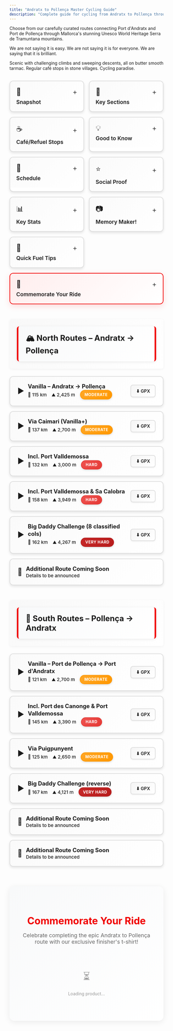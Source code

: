 ```yaml
---
title: "Andratx to Pollença Master Cycling Guide"
description: "Complete guide for cycling from Andratx to Pollença through the Tramuntana mountains"
---
```


Choose from our carefully curated routes connecting Port d'Andratx and Port de Pollença through Mallorca's stunning Unesco World Heritage Serra de Tramuntana mountains.

We are not saying it is easy. We are not saying it is for everyone. We are saying that it is brilliant.

Scenic with challenging climbs and sweeping descents, all on butter smooth tarmac. Regular café stops in stone villages. Cycling paradise.

<!-- INFO CARDS GRID -->
<div class="info-cards-wrapper">
<div class="info-cards-grid">
  <div class="info-card" onclick="toggleCard(this)">
    <div class="info-card-header">
      <div class="info-card-header-top">
        <span style="font-size: 1.5rem;">📸</span>
        <span class="card-toggle">+</span>
      </div>
      <h3>Snapshot</h3>
    </div>
    <div class="info-card-content">
      <p><strong>Why this route:</strong> Coast-to-coast through the Tramuntana mountain range along the coast on smooth tarmac – Mallorca's best day on a bike. Probably your best day on a bike. Ever.</p>
      <p><strong>How it works:</strong> Bus out, bike back. Take the scheduled bike bus to Port d'Andratx (or the reverse to Port de Pollença), ride one of the suggested or your own custom route back.</p>
      <p><strong>Scheduled services:</strong> We take care of the logistics, you take care of relaxing into the best Mallorca has to offer. Book the <a href="https://mallorcacycleshuttle.company.site/products/Scheduled-Bike-Buses-c15728235" target="_blank" rel="noopener noreferrer">scheduled bike bus</a> from any of the departure locations on the booking platform.</p>
    </div>
  </div>

  <div class="info-card" onclick="toggleCard(this)">
    <div class="info-card-header">
      <div class="info-card-header-top">
        <span style="font-size: 1.5rem;">🔑</span>
        <span class="card-toggle">+</span>
      </div>
      <h3>Key Sections</h3>
    </div>
    <div class="info-card-content">
      <p><strong>Estellencs to Deià:</strong> Coastal beauty.</p>
      <p><strong>Banyalbufar:</strong> Enough said.</p>
      <p><strong>Puig Major (from Sóller):</strong> 14 km @ 6.2%, ~828 m. Long, steady; lit tunnel(s) then aqueduct.</p>
      <p><strong>Coll dels Reis / Sa Calobra:</strong> Optional add-on – descend to port, climb back; bucket-list hairpins.</p>
      <p><strong>Port Valldemossa & Port des Canonge:</strong> Short, steep, scenic dead-end descents and returns; "mini Sa Calobra" feel without the traffic.</p>
      <p><strong>Coll de Sa Bataia (from Lluc side):</strong> Leads to Caimari descent and lanes to the bay road.</p>
      <p><strong>Coll de Sóller (alt. line):</strong> Winding classic if avoiding the MA-10 high route.</p>
      <p><strong>Coll de Femenia (north side):</strong> Gateway climb leaving Pollença toward Lluc.</p>
      <p><strong>Coll de Femenia (north side):</strong> Gateway F1 style descent from Lluc to Pollença.</p>
    </div>
  </div>

  <div class="info-card" onclick="toggleCard(this)">
    <div class="info-card-header">
      <div class="info-card-header-top">
        <span style="font-size: 1.5rem;">☕</span>
        <span class="card-toggle">+</span>
      </div>
      <h3>Café/Refuel Stops</h3>
    </div>
    <div class="info-card-content">
      <p><em>km estimates from Andratx</em></p>
      <p><strong>Es Grau (≈13 km):</strong> Balcony views over the cliffs; quick coffee.</p>
      <p><strong>Estellencs (≈17 km):</strong> "Cafetería Estellencs" – Simple, handy, right on MA-10.</p>
      <p><strong>Banyalbufar (≈24 km):</strong> Son Tomás (range + views) or Bellavista (great views; watch the bikes).</p>
      <p><strong>Valldemossa (≈39 km):</strong> Multiple options; Ca'n Molinas for Cocas de Patata with hot chocolate.</p>
      <p><strong>Deià (≈48 km):</strong> Bakery in the supermarket run by Marc & Vincent Reynés; their café in Port de Sóller too.</p>
      <p><strong>Sóller (≈58 km) – Sa Frontera:</strong> Solid menu before Puig Major.</p>
      <p><strong>Port de Sóller (detour):</strong> Waterfront options; Reynés Cycling Café for cake/coffee.</p>
      <p><strong>Aqueduct / Sa Calobra turn (≈80 km):</strong> OJ Shack – fresh orange juice + on-bike snacks.</p>
      <p><strong>Lluc / Coll de sa Bataia top (≈89 km):</strong> Repsol + café or Lluc Monastery – quick or sit-down.</p>
    </div>
  </div>

  <div class="info-card" onclick="toggleCard(this)">
    <div class="info-card-header">
      <div class="info-card-header-top">
        <span style="font-size: 1.5rem;">💡</span>
        <span class="card-toggle">+</span>
      </div>
      <h3>Good to Know</h3>
    </div>
    <div class="info-card-content">
      <ul>
        <li>Book for early in your trip whilst legs are still fresh & even with 308 days of sun each year, if weather causes a cancellation, you still have an alternate day.</li>
        <li>Seats are limited. Book early.</li>
        <li>This will be without a doubt your best day in Mallorca.</li>
        <li>Arrive 10 minutes early for bike packing on the day.</li>
        <li>It's an early start, plenty of places for breakfast, coffee, toilet on arrival.</li>
        <li><strong>Rescue cover:</strong> <a href="https://mallorcacycleshuttle.company.site/products/Rescue-&-Recovery-c15728236" target="_blank" rel="noopener noreferrer">Peace of mind</a>. Strongly advised. Bikes and bodies do sometimes break down.</li>
        <li>Safe loading of bikes in the trailers: Packed between mattresses – secure and safe.</li>
        <li>Average return time is just over 6 hours plus stops on the vanilla (shortest) route.</li>
        <li>Cafe stops appear regularly, choices are never more than an hour apart.</li>
        <li>Regular fuelling is essential.</li>
      </ul>
    </div>
  </div>

  <div class="info-card" onclick="toggleCard(this)">
    <div class="info-card-header">
      <div class="info-card-header-top">
        <span style="font-size: 1.5rem;">📅</span>
        <span class="card-toggle">+</span>
      </div>
      <h3>Schedule</h3>
    </div>
    <div class="info-card-content">
      <p>Use the bike bus to Port d'Andratx from Port de Pollença/Alcúdia/Playa de Muro and from Peguera, Playa de Palma & Santa Ponsa to Port de Pollença.</p>
      <p><a href="https://mallorcacycleshuttle.company.site/products/Scheduled-Bike-Buses-c15728235" target="_blank" rel="noopener noreferrer" class="cta">View Schedule & Book →</a></p>
    </div>
  </div>

  <div class="info-card" onclick="toggleCard(this)">
    <div class="info-card-header">
      <div class="info-card-header-top">
        <span style="font-size: 1.5rem;">⭐</span>
        <span class="card-toggle">+</span>
      </div>
      <h3>Social Proof</h3>
    </div>
    <div class="info-card-content">
      <p><strong>"18 Swedish ladies" testimonial (2016):</strong> 162 km Big Daddy day called "best ever day on a bike" – loved Canonge, Valldemossa, Sa Calobra; tunnels lit; fast finish to Pollença. Returning the next season.</p>
      <p><strong>John McCracken (spring 2025):</strong> One-way format lets you enjoy the scenery without turning it into an ultra-distance day; highlights: Gramola start, MA-10 cliff sections, Monnàber tunnel approach to Puig Major, Femenia descent "let go."</p>
    </div>
  </div>

  <div class="info-card" onclick="toggleCard(this)">
    <div class="info-card-header">
      <div class="info-card-header-top">
        <span style="font-size: 1.5rem;">📊</span>
        <span class="card-toggle">+</span>
      </div>
      <h3>Key Stats</h3>
    </div>
    <div class="info-card-content">
      <p><strong>Signature climb:</strong> Puig Major from Sóller (southbound) – 14 km @ 6.2% (≈828 m).</p>
      <p><strong>Signature descent:</strong> Puig Major to Sóller (northbound) – 14 km @ 6.2% (≈828 m).</p>
    </div>
  </div>

  <div class="info-card" onclick="toggleCard(this)">
    <div class="info-card-header">
      <div class="info-card-header-top">
        <span style="font-size: 1.5rem;">📷</span>
        <span class="card-toggle">+</span>
      </div>
      <h3>Memory Maker!</h3>
    </div>
    <div class="info-card-content">
      <p><strong>Port de Valldemossa:</strong> Mini & maybe better? version of Sa Calobra (down & back).</p>
    </div>
  </div>

  <div class="info-card" onclick="toggleCard(this)">
    <div class="info-card-header">
      <div class="info-card-header-top">
        <span style="font-size: 1.5rem;">🍰</span>
        <span class="card-toggle">+</span>
      </div>
      <h3>Quick Fuel Tips</h3>
    </div>
    <div class="info-card-content">
      <p><strong>Quick fuel to get you home:</strong> OJ shack at the aqueduct or Sa Bataia café/garage (going North), Estellencs (going South).</p>
      <p><strong>Scenic fuel:</strong> Banyalbufar & Deià.</p>
      <p><strong>Soller is approximately halfway.</strong></p>
      <p><strong>Cafes are never more than an hour apart.</strong></p>
    </div>
  </div>

  <!-- Finisher's Gear CTA Panel -->
  <div class="info-card-cta" onclick="smoothScrollToProduct(event)">
    <div class="info-card-header">
      <div class="info-card-header-top">
        <span style="font-size: 1.5rem;">👕</span>
        <span class="card-toggle">+</span>
      </div>
      <h3>Commemorate Your Ride</h3>
    </div>
    <div class="info-card-content-cta">
      <p><strong>Celebrate your achievement!</strong></p>
      <p>Get your exclusive Andratx-Pollença finisher's t-shirt and show the world you conquered this epic route.</p>
      <p style="color: var(--brand, #f10000); font-weight: 700; margin-top: 1rem;">Shop Now →</p>
    </div>
  </div>
</div>
</div>

<link rel="stylesheet" href="https://unpkg.com/leaflet@1.9.4/dist/leaflet.css" />
<script src="https://unpkg.com/leaflet@1.9.4/dist/leaflet.js"></script>
<script src="https://cdn.jsdelivr.net/npm/chart.js@4.4.0/dist/chart.umd.min.js"></script>

<style>
/* Info Cards Wrapper */
.info-cards-wrapper {
  margin: 2rem 0 3rem 0;
}

/* Info Cards Grid */
.info-cards-grid {
  display: grid;
  grid-template-columns: 1fr;
  gap: 1rem;
}

@media (min-width: 768px) {
  .info-cards-grid {
    grid-template-columns: repeat(2, 1fr);
  }
}

@media (min-width: 1024px) {
  .info-cards-grid {
    grid-template-columns: repeat(3, 1fr);
  }
}

/* Hide all cards when one is expanded */
.info-cards-grid.has-expanded .info-card {
  display: none;
}

/* Show only the expanded card */
.info-cards-grid.has-expanded .info-card.expanded {
  display: block;
}

.info-card {
  background: white;
  border: 2px solid #ddd;
  border-radius: 12px;
  overflow: hidden;
  transition: all 0.3s ease;
  cursor: pointer;
  box-shadow: 0 4px 8px rgba(0,0,0,0.1);
}

.info-card:hover {
  box-shadow: 0 4px 12px rgba(0,0,0,0.1);
  border-color: var(--brand);
}

.info-card.expanded {
  box-shadow: 0 8px 30px rgba(241,0,0,0.2);
  border-color: var(--brand);
  grid-column: 1 / -1;
}

.info-card-header {
  display: flex;
  flex-direction: column;
  gap: 0.5rem;
  padding: 1.25rem;
  background: linear-gradient(135deg, #fafafa 0%, #fff 100%);
  user-select: none;
}

.info-card.expanded .info-card-header {
  background: linear-gradient(135deg, #fff5f5 0%, #fff 100%);
}

.info-card-header-top {
  display: flex;
  align-items: center;
  justify-content: space-between;
}

.info-card-header h3 {
  margin: 0;
  font-size: 1.1rem;
  color: var(--text);
  font-weight: 600;
}

.card-toggle {
  font-size: 1.5rem;
  font-weight: 300;
  color: var(--brand);
  transition: transform 0.3s ease;
  flex-shrink: 0;
}

.info-card.expanded .card-toggle {
  transform: rotate(45deg);
}

.info-card-content {
  max-height: 0;
  overflow: hidden;
  transition: max-height 0.4s ease, padding 0.4s ease;
  padding: 0 1.25rem;
}

.info-card.expanded .info-card-content {
  max-height: 2000px;
  padding: 0 1.25rem 1.25rem 1.25rem;
}

.info-card-content p {
  margin: 0 0 0.75rem 0;
  line-height: 1.6;
  color: var(--text);
}

.info-card-content p:last-child {
  margin-bottom: 0;
}

/* Finisher's Gear CTA Card - Special Styling */
.info-card-cta {
  background: white;
  border: 2px solid var(--brand, #f10000);
  border-radius: 12px;
  overflow: hidden;
  transition: all 0.3s ease;
  cursor: pointer;
  box-shadow: 0 6px 20px rgba(241, 0, 0, 0.15);
  text-decoration: none;
  display: block;
  position: relative;
  grid-column: 1 / -1;
}

.info-card-cta::before {
  content: '';
  position: absolute;
  top: 0;
  left: 0;
  right: 0;
  bottom: 0;
  background: linear-gradient(135deg, rgba(241, 0, 0, 0.03) 0%, transparent 100%);
  pointer-events: none;
}

.info-card-cta:hover {
  transform: translateY(-4px);
  box-shadow: 0 10px 30px rgba(241, 0, 0, 0.25);
  border-width: 3px;
}

.info-card-cta .info-card-header {
  background: linear-gradient(135deg, #fff5f5 0%, #fff 100%);
  padding: 1.25rem;
  user-select: none;
}

.info-card-content-cta {
  max-height: 0;
  overflow: hidden;
  transition: max-height 0.4s ease, padding 0.4s ease;
  padding: 0 1.25rem;
}

.info-card-content-cta p {
  margin: 0 0 0.75rem 0;
  line-height: 1.6;
  color: var(--text);
}

.info-card-content-cta p:last-child {
  margin-bottom: 0;
}

.info-card-content ul {
  margin: 0;
  padding-left: 1.25rem;
  line-height: 1.8;
}

.info-card-content li {
  margin-bottom: 0.5rem;
}

.info-card-content a {
  color: var(--brand);
  text-decoration: underline;
}

.info-card-content a:hover {
  text-decoration: none;
}

/* Accordion Section Headers */
.route-section {
  margin: 3rem 0 1.5rem 0;
  padding: 1.5rem;
  background: linear-gradient(135deg, #f8f8f8 0%, #fff 100%);
  border-left: 4px solid var(--brand);
  border-radius: 8px;
  box-shadow: 0 2px 8px rgba(0,0,0,0.05);
}

.route-section h2 {
  margin: 0;
  font-size: 1.6rem;
  font-weight: 700;
  color: var(--text);
  display: flex;
  align-items: center;
  gap: 0.75rem;
}

/* Accordion Container */
.route-accordion {
  display: flex;
  flex-direction: column;
  gap: 1rem;
  margin: 1.5rem 0 3rem 0;
}

/* Accordion Item */
.route-item {
  border: 2px solid #ddd;
  border-radius: 12px;
  background: white;
  overflow: hidden;
  transition: all 0.3s ease;
  box-shadow: 0 4px 8px rgba(0,0,0,0.1);
}

.route-item:hover {
  box-shadow: 0 6px 16px rgba(0,0,0,0.15);
  border-color: var(--brand);
  transform: translateY(-2px);
}

.route-item.active {
  border-color: var(--brand);
  box-shadow: 0 8px 24px rgba(241,0,0,0.2);
}

/* Accordion Header */
.route-header {
  display: flex;
  align-items: center;
  justify-content: space-between;
  padding: 1.25rem 1.5rem;
  cursor: pointer;
  user-select: none;
  gap: 1rem;
  flex-wrap: wrap;
  background: linear-gradient(135deg, #fafafa 0%, #fff 100%);
  transition: all 0.3s ease;
}

.route-header:hover {
  background: linear-gradient(135deg, #fff5f5 0%, #fff 100%);
}

.route-item.active .route-header {
  background: linear-gradient(135deg, #fff0f0 0%, #fff 100%);
}

.route-title-section {
  display: flex;
  align-items: center;
  gap: 0.75rem;
  flex: 1;
  min-width: 200px;
}

.route-icon {
  font-size: 1.5rem;
  transition: transform 0.3s ease;
  color: var(--brand);
}

.route-item.active .route-icon {
  transform: rotate(90deg);
}

.route-title {
  font-weight: 700;
  font-size: 1.15rem;
  color: var(--text);
  line-height: 1.3;
}

.route-stats-inline {
  display: flex;
  gap: 1rem;
  color: var(--muted);
  font-size: 0.95rem;
  font-weight: 500;
  flex-wrap: wrap;
  align-items: center;
}

.route-stats-inline span {
  white-space: nowrap;
  display: flex;
  align-items: center;
  gap: 0.25rem;
}

.difficulty-badge {
  display: inline-block;
  padding: 0.35rem 0.8rem;
  border-radius: 16px;
  font-size: 0.8rem;
  font-weight: 700;
  text-transform: uppercase;
  letter-spacing: 0.5px;
  box-shadow: 0 2px 6px rgba(0,0,0,0.15);
  transition: all 0.2s ease;
}

.difficulty-moderate {
  background: linear-gradient(135deg, #FFA726 0%, #FF9800 100%);
  color: white;
  border: 2px solid #FF9800;
}

.difficulty-hard {
  background: linear-gradient(135deg, #EF5350 0%, #E53935 100%);
  color: white;
  border: 2px solid #E53935;
}

.difficulty-very-hard {
  background: linear-gradient(135deg, #C62828 0%, #B71C1C 100%);
  color: white;
  border: 2px solid #B71C1C;
}

.route-actions {
  display: flex;
  gap: 0.5rem;
}

.gpx-download {
  padding: 0.6rem 1rem;
  background: linear-gradient(135deg, #f5f5f5 0%, #fff 100%);
  border: 2px solid #ddd;
  border-radius: 8px;
  font-size: 0.9rem;
  font-weight: 600;
  color: var(--text);
  text-decoration: none;
  transition: all 0.3s ease;
  white-space: nowrap;
  box-shadow: 0 2px 4px rgba(0,0,0,0.05);
}

.gpx-download:hover {
  background: var(--brand);
  color: white;
  border-color: var(--brand);
  text-decoration: none;
  transform: translateY(-2px);
  box-shadow: 0 4px 8px rgba(241,0,0,0.3);
}

/* Accordion Content */
.route-content {
  max-height: 0;
  overflow: hidden;
  transition: max-height 0.4s ease;
}

.route-item.active .route-content {
  max-height: 2000px;
}

.route-content-inner {
  padding: 0 1.25rem 1.25rem 1.25rem;
}

.route-description {
  margin: 0 0 1.5rem 0;
  padding: 1rem;
  background: #f9f9f9;
  border-left: 3px solid var(--brand);
  border-radius: 4px;
  font-style: italic;
  color: var(--muted);
}

/* Map and Elevation Containers */
.route-map {
  height: 500px;
  width: 100%;
  border-radius: 8px;
  margin-bottom: 1.5rem;
  border: 1px solid #eee;
  overflow: hidden;
  background: #aad3df;
}

.route-map .leaflet-tile-container {
  opacity: 1 !important;
}

.route-map .leaflet-tile,
.route-map .leaflet-tile-pane img,
.route-map img.leaflet-tile {
  opacity: 1 !important;
  visibility: visible !important;
  width: 256px !important;
  height: 256px !important;
  max-width: 256px !important;
  max-height: 256px !important;
  min-width: 256px !important;
  min-height: 256px !important;
}

.route-map .leaflet-layer {
  opacity: 1 !important;
}

.route-map img {
  max-width: none !important;
  width: auto !important;
  height: auto !important;
}

.route-map .leaflet-overlay-pane {
  z-index: 400 !important;
  pointer-events: none !important;
}

.route-map .leaflet-overlay-pane svg,
.route-map svg.leaflet-zoom-animated {
  overflow: visible !important;
  max-width: none !important;
  max-height: none !important;
  min-width: 0 !important;
  min-height: 0 !important;
  display: block !important;
  position: absolute !important;
}

/* Critical: Override main.css rule that forces height:auto on all SVGs */
main .container .prose .route-map svg,
.route-map .leaflet-overlay-pane svg,
.route-map svg {
  max-width: none !important;
  max-height: none !important;
  height: initial !important;
  width: initial !important;
}

.route-map .leaflet-overlay-pane path,
.route-map path.leaflet-interactive,
.route-map svg path,
.route-map path.route-polyline {
  visibility: visible !important;
  display: block !important;
  opacity: 0.8 !important;
  stroke: #f10000 !important;
  stroke-width: 3px !important;
  stroke-opacity: 0.8 !important;
  fill: none !important;
  fill-opacity: 0 !important;
  pointer-events: auto !important;
  vector-effect: non-scaling-stroke !important;
  stroke-linecap: round !important;
  stroke-linejoin: round !important;
  transform: none !important;
}

path.route-polyline {
  stroke: #f10000 !important;
  stroke-width: 3px !important;
  visibility: visible !important;
  opacity: 0.8 !important;
}

.route-map .leaflet-marker-icon,
.route-map .leaflet-marker-pane img {
  max-width: none !important;
  min-width: 25px !important;
  min-height: 41px !important;
  width: 25px !important;
  height: 41px !important;
}

.route-map .leaflet-marker-shadow {
  max-width: none !important;
  width: 41px !important;
  height: 41px !important;
}

.route-map .custom-marker {
  width: 30px !important;
  height: 30px !important;
  display: block !important;
  visibility: visible !important;
  opacity: 1 !important;
}

.route-map .custom-marker div {
  width: 30px !important;
  height: 30px !important;
  display: block !important;
  visibility: visible !important;
  opacity: 1 !important;
}

.elevation-profile {
  height: 300px;
  width: 100%;
  background: white;
  padding: 1rem;
  border-radius: 8px;
  border: 1px solid #eee;
}

.elevation-profile canvas {
  max-width: 100% !important;
}

/* Coming Soon Placeholder */
.coming-soon {
  padding: 2rem;
  text-align: center;
  background: #f9f9f9;
  border-radius: 8px;
  color: var(--muted);
}

/* Mobile Responsive */
@media (max-width: 768px) {
  .route-header {
    flex-direction: column;
    align-items: flex-start;
    gap: 0.75rem;
  }

  .route-stats-inline {
    font-size: 0.85rem;
  }

  .route-map {
    height: 400px;
  }

  .elevation-profile {
    height: 250px;
  }
}
</style>

<!-- NORTH ROUTES -->
<div class="route-section">
  <h2 class="route-direction-header">🏔️ North Routes – Andratx → Pollença</h2>
</div>

<div class="route-accordion">
  <!-- Route 1: Vanilla -->
  <div class="route-item" id="route-north-1">
    <div class="route-header" onclick="toggleRoute('north-1')">
      <div class="route-title-section">
        <span class="route-icon">▶</span>
        <div>
          <div class="route-title">Vanilla – Andratx → Pollença</div>
          <div class="route-stats-inline">
            <span>📏 115 km</span>
            <span>⛰️ 2,425 m</span>
            <span class="difficulty-badge difficulty-moderate">Moderate</span>
          </div>
        </div>
      </div>
      <div class="route-actions">
        <a href="/routes/portandratx-pollenca-vanilla.gpx" download class="gpx-download" onclick="event.stopPropagation()">⬇ GPX</a>
      </div>
    </div>
    <div class="route-content">
      <div class="route-content-inner">
        <p class="route-description">Direct classic: SW coastal section → Sóller → Puig Major → aqueduct → Lluc → fast descent into Pollença. Most direct return route.</p>
        <div id="map-north-1" class="route-map"></div>
        <div class="elevation-profile">
          <canvas id="chart-north-1"></canvas>
        </div>
      </div>
    </div>
  </div>

  <!-- Route 2: Via Caimari -->
  <div class="route-item" id="route-north-2">
    <div class="route-header" onclick="toggleRoute('north-2')">
      <div class="route-title-section">
        <span class="route-icon">▶</span>
        <div>
          <div class="route-title">Via Caimari (Vanilla+)</div>
          <div class="route-stats-inline">
            <span>📏 137 km</span>
            <span>⛰️ 2,700 m</span>
            <span class="difficulty-badge difficulty-moderate">Moderate</span>
          </div>
        </div>
      </div>
      <div class="route-actions">
        <a href="/routes/portandratx-pollenca-via-caimari.gpx" download class="gpx-download" onclick="event.stopPropagation()">⬇ GPX</a>
      </div>
    </div>
    <div class="route-content">
      <div class="route-content-inner">
        <p class="route-description">As above, but continue past the Repsol at Lluc, descend Coll de sa Bataia → lanes via Binibona/Campanet → Alcúdia bay road → Port de Pollença. Second most direct return route. Additional lanes before the finish.</p>
        <div id="map-north-2" class="route-map"></div>
        <div class="elevation-profile">
          <canvas id="chart-north-2"></canvas>
        </div>
      </div>
    </div>
  </div>

  <!-- Route 3: Port Valldemossa -->
  <div class="route-item" id="route-north-3">
    <div class="route-header" onclick="toggleRoute('north-3')">
      <div class="route-title-section">
        <span class="route-icon">▶</span>
        <div>
          <div class="route-title">Incl. Port Valldemossa</div>
          <div class="route-stats-inline">
            <span>📏 132 km</span>
            <span>⛰️ 3,000 m</span>
            <span class="difficulty-badge difficulty-hard">Hard</span>
          </div>
        </div>
      </div>
      <div class="route-actions">
        <a href="/routes/portandratx-pollenca-portvalldemossa.gpx" download class="gpx-download" onclick="event.stopPropagation()">⬇ GPX</a>
      </div>
    </div>
    <div class="route-content">
      <div class="route-content-inner">
        <p class="route-description">Coastal section + drop/return Port Valldemossa → Sóller → Puig Major → Lluc → descend to Pollença. Great addition to the vanilla route.</p>
        <div id="map-north-3" class="route-map"></div>
        <div class="elevation-profile">
          <canvas id="chart-north-3"></canvas>
        </div>
      </div>
    </div>
  </div>

  <!-- Route 4: Valldemossa & Sa Calobra -->
  <div class="route-item" id="route-north-4">
    <div class="route-header" onclick="toggleRoute('north-4')">
      <div class="route-title-section">
        <span class="route-icon">▶</span>
        <div>
          <div class="route-title">Incl. Port Valldemossa & Sa Calobra</div>
          <div class="route-stats-inline">
            <span>📏 158 km</span>
            <span>⛰️ 3,949 m</span>
            <span class="difficulty-badge difficulty-hard">Hard</span>
          </div>
        </div>
      </div>
      <div class="route-actions">
        <a href="/routes/portandratx-pollenca-valldemossa-sacalobra.gpx" download class="gpx-download" onclick="event.stopPropagation()">⬇ GPX</a>
      </div>
    </div>
    <div class="route-content">
      <div class="route-content-inner">
        <p class="route-description">Coastal section + Port Valldemossa, then Puig Major → left at aqueduct → Coll dels Reis → down Sa Calobra, climb back → Lluc → descend to Pollença. Hard.</p>
        <div id="map-north-4" class="route-map"></div>
        <div class="elevation-profile">
          <canvas id="chart-north-4"></canvas>
        </div>
      </div>
    </div>
  </div>

  <!-- Route 5: Big Daddy -->
  <div class="route-item" id="route-north-5">
    <div class="route-header" onclick="toggleRoute('north-5')">
      <div class="route-title-section">
        <span class="route-icon">▶</span>
        <div>
          <div class="route-title">Big Daddy Challenge (8 classified cols)</div>
          <div class="route-stats-inline">
            <span>📏 162 km</span>
            <span>⛰️ 4,267 m</span>
            <span class="difficulty-badge difficulty-very-hard">Very Hard</span>
          </div>
        </div>
      </div>
      <div class="route-actions">
        <a href="/routes/portandratx-pollenca-big-daddy.gpx" download class="gpx-download" onclick="event.stopPropagation()">⬇ GPX</a>
      </div>
    </div>
    <div class="route-content">
      <div class="route-content-inner">
        <p class="route-description">Coastal section + Port des Canonge + Port Valldemossa → long side Puig Major → aqueduct → Coll dels Reis → Sa Calobra (down & up) → Lluc → Pollença/Port. Very hard.</p>
        <div id="map-north-5" class="route-map"></div>
        <div class="elevation-profile">
          <canvas id="chart-north-5"></canvas>
        </div>
      </div>
    </div>
  </div>

  <!-- Placeholder: North Route 6 - Coming Soon -->
  <div class="route-item" id="route-north-6">
    <div class="route-header">
      <div class="route-title-section">
        <span style="font-size: 1.5rem;">🔄</span>
        <div>
          <div class="route-title">Additional Route Coming Soon</div>
          <div class="route-stats-inline">
            <span style="color: var(--muted);">Details to be announced</span>
          </div>
        </div>
      </div>
    </div>
  </div>
</div>

<!-- SOUTH ROUTES -->
<div class="route-section">
  <h2 class="route-direction-header">🌊 South Routes – Pollença → Andratx</h2>
</div>

<div class="route-accordion">
  <!-- Route 6: South Vanilla -->
  <div class="route-item" id="route-south-1">
    <div class="route-header" onclick="toggleRoute('south-1')">
      <div class="route-title-section">
        <span class="route-icon">▶</span>
        <div>
          <div class="route-title">Vanilla – Port de Pollença → Port d'Andratx</div>
          <div class="route-stats-inline">
            <span>📏 121 km</span>
            <span>⛰️ 2,700 m</span>
            <span class="difficulty-badge difficulty-moderate">Moderate</span>
          </div>
        </div>
      </div>
      <div class="route-actions">
        <a href="/routes/portpollenca-portandratx-vanilla.gpx" download class="gpx-download" onclick="event.stopPropagation()">⬇ GPX</a>
      </div>
    </div>
    <div class="route-content">
      <div class="route-content-inner">
        <p class="route-description">Coll de Femenia → past Lluc/Sa Calobra turn → easy side Puig Major → 14 km descent to Sóller → coast via Deià, Valldemossa, Banyalbufar, Estellencs → Port d'Andratx. Most direct return route. Brilliant!</p>
        <div id="map-south-1" class="route-map"></div>
        <div class="elevation-profile">
          <canvas id="chart-south-1"></canvas>
        </div>
      </div>
    </div>
  </div>

  <!-- Route 7: Canonge & Valldemossa -->
  <div class="route-item" id="route-south-2">
    <div class="route-header" onclick="toggleRoute('south-2')">
      <div class="route-title-section">
        <span class="route-icon">▶</span>
        <div>
          <div class="route-title">Incl. Port des Canonge & Port Valldemossa</div>
          <div class="route-stats-inline">
            <span>📏 145 km</span>
            <span>⛰️ 3,390 m</span>
            <span class="difficulty-badge difficulty-hard">Hard</span>
          </div>
        </div>
      </div>
      <div class="route-actions">
        <a href="/routes/portpollenca-portandratx-canonge-valldemossa.gpx" download class="gpx-download" onclick="event.stopPropagation()">⬇ GPX</a>
      </div>
    </div>
    <div class="route-content">
      <div class="route-content-inner">
        <p class="route-description">Femenia → Lluc → Puig Major → Sóller → coast + add-ons: drop/return Port des Canonge and Port Valldemossa → SW coastal finish to Andratx.</p>
        <div id="map-south-2" class="route-map"></div>
        <div class="elevation-profile">
          <canvas id="chart-south-2"></canvas>
        </div>
      </div>
    </div>
  </div>

  <!-- Route 8: Via Puigpunyent -->
  <div class="route-item" id="route-south-3">
    <div class="route-header" onclick="toggleRoute('south-3')">
      <div class="route-title-section">
        <span class="route-icon">▶</span>
        <div>
          <div class="route-title">Via Puigpunyent</div>
          <div class="route-stats-inline">
            <span>📏 125 km</span>
            <span>⛰️ 2,650 m</span>
            <span class="difficulty-badge difficulty-moderate">Moderate</span>
          </div>
        </div>
      </div>
      <div class="route-actions">
        <a href="/routes/portpollenca-portandratx-puigpunyent.gpx" download class="gpx-download" onclick="event.stopPropagation()">⬇ GPX</a>
      </div>
    </div>
    <div class="route-content">
      <div class="route-content-inner">
        <p class="route-description">Femenia → Lluc → Puig Major → Sóller → Deià → Valldemossa → Esporles → Puigpunyent → Galilea → Es Capdellà → Port d'Andratx. Spend a little time away from the coast and off the grid!</p>
        <div id="map-south-3" class="route-map"></div>
        <div class="elevation-profile">
          <canvas id="chart-south-3"></canvas>
        </div>
      </div>
    </div>
  </div>

  <!-- Route 9: Big Daddy Reverse -->
  <div class="route-item" id="route-south-4">
    <div class="route-header" onclick="toggleRoute('south-4')">
      <div class="route-title-section">
        <span class="route-icon">▶</span>
        <div>
          <div class="route-title">Big Daddy Challenge (reverse)</div>
          <div class="route-stats-inline">
            <span>📏 167 km</span>
            <span>⛰️ 4,121 m</span>
            <span class="difficulty-badge difficulty-very-hard">Very Hard</span>
          </div>
        </div>
      </div>
      <div class="route-actions">
        <a href="/routes/portpollenca-portandratx-big-daddy.gpx" download class="gpx-download" onclick="event.stopPropagation()">⬇ GPX</a>
      </div>
    </div>
    <div class="route-content">
      <div class="route-content-inner">
        <p class="route-description">As above conceptually, including the three "ports" (Canonge, Valldemossa, Sa Calobra). For strong climbers only.</p>
        <div id="map-south-4" class="route-map"></div>
        <div class="elevation-profile">
          <canvas id="chart-south-4"></canvas>
        </div>
      </div>
    </div>
  </div>

  <!-- Placeholder: South Route 5 - Coming Soon -->
  <div class="route-item" id="route-south-5">
    <div class="route-header">
      <div class="route-title-section">
        <span style="font-size: 1.5rem;">🔄</span>
        <div>
          <div class="route-title">Additional Route Coming Soon</div>
          <div class="route-stats-inline">
            <span style="color: var(--muted);">Details to be announced</span>
          </div>
        </div>
      </div>
    </div>
  </div>

  <!-- Placeholder: South Route 6 - Coming Soon -->
  <div class="route-item" id="route-south-6">
    <div class="route-header">
      <div class="route-title-section">
        <span style="font-size: 1.5rem;">🔄</span>
        <div>
          <div class="route-title">Additional Route Coming Soon</div>
          <div class="route-stats-inline">
            <span style="color: var(--muted);">Details to be announced</span>
          </div>
        </div>
      </div>
    </div>
  </div>
</div>

<script>
// Toggle info card expansion
function toggleCard(card) {
  const wasExpanded = card.classList.contains('expanded');
  const grid = card.closest('.info-cards-grid');

  // Close all other cards
  document.querySelectorAll('.info-card.expanded').forEach(c => {
    c.classList.remove('expanded');
  });

  // Toggle this card
  if (!wasExpanded) {
    card.classList.add('expanded');
    grid.classList.add('has-expanded');
  } else {
    grid.classList.remove('has-expanded');
  }
}

// Smooth scroll to product panel (CTA card click)
function smoothScrollToProduct(event) {
  // Prevent any default behavior
  if (event) {
    event.stopPropagation();
  }

  const target = document.getElementById('finishers-gear');
  if (target) {
    target.scrollIntoView({
      behavior: 'smooth',
      block: 'start'
    });
  }
}

// Route configuration
// Using -web.gpx files for display (75% smaller), original files for downloads
const routes = {
  'north-1': { gpx: 'portandratx-pollenca-vanilla-web.gpx', startName: 'Port d\'Andratx', endName: 'Port de Pollença' },
  'north-2': { gpx: 'portandratx-pollenca-via-caimari-web.gpx', startName: 'Port d\'Andratx', endName: 'Port de Pollença' },
  'north-3': { gpx: 'portandratx-pollenca-portvalldemossa-web.gpx', startName: 'Port d\'Andratx', endName: 'Port de Pollença' },
  'north-4': { gpx: 'portandratx-pollenca-valldemossa-sacalobra-web.gpx', startName: 'Port d\'Andratx', endName: 'Port de Pollença' },
  'north-5': { gpx: 'portandratx-pollenca-big-daddy-web.gpx', startName: 'Port d\'Andratx', endName: 'Port de Pollença' },
  'south-1': { gpx: 'portpollenca-portandratx-vanilla-web.gpx', startName: 'Port de Pollença', endName: 'Port d\'Andratx' },
  'south-2': { gpx: 'portpollenca-portandratx-canonge-valldemossa-web.gpx', startName: 'Port de Pollença', endName: 'Port d\'Andratx' },
  'south-3': { gpx: 'portpollenca-portandratx-puigpunyent-web.gpx', startName: 'Port de Pollença', endName: 'Port d\'Andratx' },
  'south-4': { gpx: 'portpollenca-portandratx-big-daddy-web.gpx', startName: 'Port de Pollença', endName: 'Port d\'Andratx' }
};

const loadedRoutes = {};

// Toggle accordion item
function toggleRoute(routeId) {
  const item = document.getElementById('route-' + routeId);
  const wasActive = item.classList.contains('active');

  // Close all other items
  document.querySelectorAll('.route-item').forEach(el => {
    el.classList.remove('active');
  });

  // Open this item if it wasn't active
  if (!wasActive) {
    item.classList.add('active');

    // Load route if not already loaded
    if (!loadedRoutes[routeId]) {
      loadRoute(routeId);
      loadedRoutes[routeId] = true;
    }
  }
}

// Load and render a route
async function loadRoute(routeId) {
  const config = routes[routeId];
  if (!config) return;

  try {
    // Fetch GPX
    const response = await fetch('/routes/' + config.gpx);
    const gpxText = await response.text();
    const parser = new DOMParser();
    const gpxDoc = parser.parseFromString(gpxText, 'text/xml');

    // Extract coordinates
    const trkpts = Array.from(gpxDoc.querySelectorAll('trkpt'));
    const coordinates = trkpts.map(pt => ({
      lat: parseFloat(pt.getAttribute('lat')),
      lon: parseFloat(pt.getAttribute('lon')),
      ele: parseFloat(pt.querySelector('ele').textContent)
    }));

    // Render map
    renderMap(routeId, coordinates, config);

    // Render elevation chart
    renderElevationChart(routeId, coordinates);

  } catch (error) {
    console.error('Error loading route:', error);
  }
}

// Render map
function renderMap(routeId, coordinates, config) {
  const mapId = 'map-' + routeId;
  const mapDiv = document.getElementById(mapId);

  console.log('Rendering map for', routeId);
  console.log('Map div dimensions:', mapDiv.offsetWidth, 'x', mapDiv.offsetHeight);

  // Initialize map
  const map = L.map(mapId).setView([coordinates[0].lat, coordinates[0].lon], 10);
  console.log('Map initialized');

  // Add tiles
  const tileLayer = L.tileLayer('https://tile.openstreetmap.org/{z}/{x}/{y}.png', {
    attribution: '&copy; OpenStreetMap contributors',
    maxZoom: 19
  });

  tileLayer.on('tileload', function() {
    console.log('Tile loaded for', routeId);
  });

  tileLayer.on('tileerror', function(error) {
    console.error('Tile error for', routeId, error);
  });

  tileLayer.addTo(map);
  console.log('Tiles added');

  // Add route line with explicit stroke properties
  const routeLine = L.polyline(coordinates.map(c => [c.lat, c.lon]), {
    color: '#f10000',
    weight: 3,
    opacity: 0.8,
    fillOpacity: 0,
    lineCap: 'round',
    lineJoin: 'round',
    className: 'route-polyline',
    smoothFactor: 0,  // Disable path simplification
    noClip: true      // Don't clip the path
  }).addTo(map);

  // Explicitly bring polyline to front
  routeLine.bringToFront();

  console.log('Route line added with', coordinates.length, 'points');
  console.log('Route line bounds:', routeLine.getBounds());

  // Check the actual DOM element
  setTimeout(() => {
    const pathElement = routeLine.getElement();
    if (pathElement) {
      console.log('Route line DOM element found');
      console.log('Path element tag:', pathElement.tagName);
      console.log('Path element class:', pathElement.className);
      console.log('Path computed stroke:', window.getComputedStyle(pathElement).stroke);
      console.log('Path computed stroke-width:', window.getComputedStyle(pathElement).strokeWidth);
      console.log('Path computed display:', window.getComputedStyle(pathElement).display);
      console.log('Path computed visibility:', window.getComputedStyle(pathElement).visibility);
    } else {
      console.error('Route line DOM element NOT found!');
    }
  }, 500);

  // Create custom marker icons with inline SVG
  const startIcon = L.divIcon({
    html: '<div style="width:30px;height:30px;background:#00ff00;border:3px solid white;border-radius:50%;box-shadow:0 2px 5px rgba(0,0,0,0.3);"></div>',
    className: 'custom-marker',
    iconSize: [30, 30],
    iconAnchor: [15, 15]
  });

  const endIcon = L.divIcon({
    html: '<div style="width:30px;height:30px;background:#ff0000;border:3px solid white;border-radius:50%;box-shadow:0 2px 5px rgba(0,0,0,0.3);"></div>',
    className: 'custom-marker',
    iconSize: [30, 30],
    iconAnchor: [15, 15]
  });

  // Add markers with custom icons
  L.marker([coordinates[0].lat, coordinates[0].lon], { icon: startIcon })
    .addTo(map)
    .bindPopup('<strong>Start:</strong> ' + config.startName);
  console.log('Start marker added');

  const lastIdx = coordinates.length - 1;
  L.marker([coordinates[lastIdx].lat, coordinates[lastIdx].lon], { icon: endIcon })
    .addTo(map)
    .bindPopup('<strong>End:</strong> ' + config.endName);
  console.log('End marker added');

  // Fit bounds
  map.fitBounds(routeLine.getBounds(), { padding: [50, 50] });
  console.log('Bounds fitted');

  // Force resize after animation
  setTimeout(() => {
    map.invalidateSize();
    console.log('Map invalidated for', routeId, 'new dimensions:', mapDiv.offsetWidth, 'x', mapDiv.offsetHeight);

    // Debug: Check tile visibility
    const tiles = mapDiv.querySelectorAll('.leaflet-tile');
    console.log('Number of tiles in DOM:', tiles.length);
    if (tiles.length > 0) {
      console.log('First tile dimensions:', tiles[0].offsetWidth, 'x', tiles[0].offsetHeight);
      console.log('First tile computed style:', window.getComputedStyle(tiles[0]).width, window.getComputedStyle(tiles[0]).height);
    }

    // Debug: Check route visibility
    const overlayPane = mapDiv.querySelector('.leaflet-overlay-pane');
    console.log('Overlay pane:', overlayPane ? 'found' : 'NOT FOUND');

    if (overlayPane) {
      const svgs = overlayPane.querySelectorAll('svg');
      console.log('SVGs in overlay:', svgs.length);
      if (svgs.length > 0) {
        const svg = svgs[0];
        console.log('SVG dimensions:', svg.getAttribute('width'), 'x', svg.getAttribute('height'));
        console.log('SVG style:', svg.style.cssText);
        console.log('SVG position:', window.getComputedStyle(svg).position);
      }
    }

    const paths = mapDiv.querySelectorAll('path');
    console.log('Number of path elements:', paths.length);
    if (paths.length > 0) {
      const pathStyle = window.getComputedStyle(paths[0]);
      console.log('Path stroke:', pathStyle.stroke, 'stroke-width:', pathStyle.strokeWidth, 'visibility:', pathStyle.visibility);
      console.log('Path d attribute length:', paths[0].getAttribute('d') ? paths[0].getAttribute('d').length : 0);

      // Check path bounding box
      try {
        const bbox = paths[0].getBBox();
        console.log('Path bbox:', bbox.x, bbox.y, bbox.width, bbox.height);

        // Check if bbox is outside visible area
        const svg = paths[0].closest('svg');
        const svgRect = svg.getBoundingClientRect();
        const pathRect = paths[0].getBoundingClientRect();
        console.log('SVG screen position:', svgRect.x, svgRect.y, svgRect.width, svgRect.height);
        console.log('Path screen position:', pathRect.x, pathRect.y, pathRect.width, pathRect.height);
        console.log('SVG viewBox:', svg.getAttribute('viewBox'));
        console.log('SVG transform:', svg.style.transform);

        // Sample first few path coordinates
        const dAttr = paths[0].getAttribute('d');
        const firstCoords = dAttr.substring(0, 200);
        console.log('First 200 chars of path d:', firstCoords);
      } catch(e) {
        console.log('Could not get bbox:', e.message);
      }
    }

    // Debug: Check markers
    const markers = mapDiv.querySelectorAll('.leaflet-marker-icon');
    console.log('Number of markers:', markers.length);
    if (markers.length > 0) {
      console.log('First marker dimensions:', markers[0].offsetWidth, 'x', markers[0].offsetHeight);
    }
  }, 1000);
}

// Render elevation chart
function renderElevationChart(routeId, coordinates) {
  const chartId = 'chart-' + routeId;
  const ctx = document.getElementById(chartId).getContext('2d');

  // Calculate cumulative distance
  const distancePoints = [0];
  for (let i = 1; i < coordinates.length; i++) {
    const lat1 = coordinates[i-1].lat * Math.PI / 180;
    const lat2 = coordinates[i].lat * Math.PI / 180;
    const dLat = (coordinates[i].lat - coordinates[i-1].lat) * Math.PI / 180;
    const dLon = (coordinates[i].lon - coordinates[i-1].lon) * Math.PI / 180;
    const a = Math.sin(dLat/2) * Math.sin(dLat/2) +
              Math.cos(lat1) * Math.cos(lat2) *
              Math.sin(dLon/2) * Math.sin(dLon/2);
    const c = 2 * Math.atan2(Math.sqrt(a), Math.sqrt(1-a));
    distancePoints.push(distancePoints[i-1] + 6371 * c);
  }

  // Sample data
  const sampleRate = 10;
  const sampledDistances = distancePoints.filter((_, i) => i % sampleRate === 0);
  const sampledElevations = coordinates.filter((_, i) => i % sampleRate === 0).map(c => c.ele);

  new Chart(ctx, {
    type: 'line',
    data: {
      labels: sampledDistances.map(d => d.toFixed(1)),
      datasets: [{
        label: 'Elevation (m)',
        data: sampledElevations,
        borderColor: '#f10000',
        backgroundColor: 'rgba(241, 0, 0, 0.1)',
        borderWidth: 2,
        fill: true,
        tension: 0.4,
        pointRadius: 0
      }]
    },
    options: {
      responsive: true,
      maintainAspectRatio: false,
      plugins: {
        legend: { display: false },
        tooltip: {
          callbacks: {
            title: (context) => 'Distance: ' + context[0].label + ' km',
            label: (context) => 'Elevation: ' + context.parsed.y.toFixed(0) + ' m'
          }
        }
      },
      scales: {
        x: {
          title: { display: true, text: 'Distance (km)' },
          ticks: { maxTicksLimit: 15 }
        },
        y: {
          title: { display: true, text: 'Elevation (m)' }
        }
      },
      interaction: {
        intersect: false,
        mode: 'index'
      }
    }
  });
}

</script>

<!-- Custom Product Panel -->
<div id="finishers-gear" class="custom-product-panel" style="margin: 4rem auto 2rem; padding: 3rem 2rem; max-width: 800px; border-radius: 1rem; background: linear-gradient(135deg, #f8f9fa 0%, #ffffff 100%); box-shadow: 0 4px 20px rgba(0, 0, 0, 0.08); scroll-margin-top: 2rem;">

  <div style="text-align: center; margin-bottom: 3rem;">
    <h2 style="color: var(--brand, #f10000); margin-bottom: 0.5rem; font-size: 2rem; font-weight: 700;">Commemorate Your Ride</h2>
    <p style="color: #666; font-size: 1.1rem;">Celebrate completing the epic Andratx to Pollença route with our exclusive finisher's t-shirt!</p>
  </div>

  <div id="custom-product-card" style="display: flex; gap: 2rem; align-items: flex-start; flex-wrap: wrap; justify-content: center;">
    <!-- Product will be loaded here by JavaScript -->
    <div style="text-align: center; width: 100%; padding: 2rem; color: #999;">
      <div style="font-size: 2rem; margin-bottom: 1rem;">⏳</div>
      Loading product...
    </div>
  </div>

</div>

<style>
.custom-product-image {
  flex: 1;
  min-width: 300px;
  max-width: 400px;
  display: flex;
  flex-direction: column;
  align-items: center;
  justify-content: flex-start;
  background: white;
  padding: 1.5rem;
  border-radius: 0.75rem;
  box-shadow: 0 2px 10px rgba(0, 0, 0, 0.05);
}

.custom-product-image #product-main-image {
  max-width: 100%;
  width: 100%;
  height: auto;
  border-radius: 0.5rem;
  box-shadow: 0 4px 15px rgba(0, 0, 0, 0.1);
  transition: all 0.3s ease, opacity 0.15s ease;
  object-fit: contain;
}

.custom-product-image #product-main-image:hover {
  transform: scale(1.02);
}

.custom-product-thumbnails {
  display: flex;
  gap: 0.5rem;
  margin-top: 1rem;
  justify-content: center;
  flex-wrap: wrap;
}

.custom-thumbnail {
  width: 60px;
  height: 60px;
  border-radius: 0.375rem;
  cursor: pointer;
  border: 2px solid #e0e0e0;
  transition: all 0.3s ease;
  object-fit: cover;
}

.custom-thumbnail:hover {
  border-color: var(--brand, #f10000);
  transform: scale(1.05);
}

.custom-thumbnail.active {
  border-color: var(--brand, #f10000);
  border-width: 3px;
  box-shadow: 0 0 0 2px rgba(241, 0, 0, 0.2);
}

.custom-product-details {
  flex: 1;
  min-width: 300px;
}

.custom-product-name {
  font-size: 1.5rem;
  font-weight: 700;
  color: #333;
  margin-bottom: 1rem;
}

.custom-product-price {
  font-size: 2rem;
  font-weight: 700;
  color: var(--brand, #f10000);
  margin-bottom: 1rem;
}

.custom-product-description {
  color: #666;
  line-height: 1.6;
  margin-bottom: 2rem;
  font-size: 1rem;
}

.custom-product-options {
  margin-bottom: 1.5rem;
}

.custom-product-options label {
  display: block;
  font-weight: 600;
  color: #333;
  margin-bottom: 0.5rem;
  font-size: 0.95rem;
}

.custom-product-options select {
  width: 100%;
  padding: 0.75rem 1rem;
  border: 2px solid #e0e0e0;
  border-radius: 0.5rem;
  font-size: 1rem;
  background: white;
  cursor: pointer;
  transition: all 0.3s ease;
}

.custom-product-options select:hover {
  border-color: var(--brand, #f10000);
}

.custom-product-options select:focus {
  outline: none;
  border-color: var(--brand, #f10000);
  box-shadow: 0 0 0 3px rgba(241, 0, 0, 0.1);
}

.custom-add-to-cart {
  width: 100%;
  padding: 1rem 2rem;
  background: linear-gradient(135deg, var(--brand, #f10000) 0%, #ff3333 100%);
  color: white;
  border: none;
  border-radius: 0.5rem;
  font-size: 1.1rem;
  font-weight: 700;
  cursor: pointer;
  transition: all 0.4s cubic-bezier(0.4, 0, 0.2, 1);
  box-shadow: 0 6px 20px rgba(241, 0, 0, 0.4);
  position: relative;
  overflow: hidden;
}

.custom-add-to-cart::before {
  content: '';
  position: absolute;
  top: 0;
  left: -100%;
  width: 100%;
  height: 100%;
  background: linear-gradient(90deg, transparent, rgba(255, 255, 255, 0.3), transparent);
  transition: left 0.6s ease;
}

.custom-add-to-cart:hover::before {
  left: 100%;
}

.custom-add-to-cart:hover {
  transform: scale(1.05) translateY(-2px);
  box-shadow: 0 10px 30px rgba(241, 0, 0, 0.6);
}

.custom-add-to-cart:active {
  transform: scale(0.98) translateY(0);
}

@media (max-width: 768px) {
  .custom-product-image {
    max-width: 100%;
  }

  #custom-product-card {
    gap: 1.5rem;
  }
}

/* Route Direction Headers - Left & Right Border Accent */
.route-direction-header {
  font-size: 1.8rem;
  font-weight: 700;
  padding: 1.25rem 1.5rem;
  margin: 3rem 0 2rem;
  background: linear-gradient(135deg, #f8f9fa 0%, #ffffff 100%);
  border-left: 5px solid var(--brand, #f10000);
  border-right: 5px solid var(--brand, #f10000);
  border-radius: 0.5rem;
  box-shadow: 0 2px 10px rgba(0, 0, 0, 0.08);
  color: #333;
}

.route-direction-header:hover {
  border-left-width: 8px;
  border-right-width: 8px;
  transition: all 0.3s ease;
}
</style>

<script>
// Load Ecwid cart script first
if (!window.Ecwid) {
  const ecwidScript = document.createElement('script');
  ecwidScript.src = 'https://app.ecwid.com/script.js?5889081';
  ecwidScript.charset = 'utf-8';
  ecwidScript.async = true;
  document.head.appendChild(ecwidScript);
}

// Fetch and display custom product
async function loadCustomProduct() {
  const storeId = '5889081';
  const productId = '788401800';
  const token = 'public_eWe1rYbgpSHJ5tFvV5BhkWEWkLmciF2i';

  try {
    const response = await fetch(`https://app.ecwid.com/api/v3/${storeId}/products/${productId}`, {
      headers: {
        'Authorization': `Bearer ${token}`
      }
    });
    const product = await response.json();

    // Build product HTML
    let optionsHTML = '';
    if (product.options && product.options.length > 0) {
      product.options.forEach(option => {
        optionsHTML += `
          <div class="custom-product-options">
            <label for="option-${option.name}">${option.name}:</label>
            <select id="option-${option.name}" data-option-name="${option.name}">
              ${option.choices.map(choice =>
                `<option value="${choice.text}" ${choice.priceModifier ? `data-price="${choice.priceModifier}"` : ''}>${choice.text}${choice.priceModifier ? ` (+€${choice.priceModifier.toFixed(2)})` : ''}</option>`
              ).join('')}
            </select>
          </div>
        `;
      });
    }

    // Build thumbnail gallery for color variations
    let thumbnailsHTML = '';
    const colorImages = new Map();
    if (product.combinations) {
      // Get unique color images
      product.combinations.forEach(combo => {
        const colorOption = combo.options.find(opt => opt.name === 'Color');
        if (colorOption && combo.thumbnailUrl && !colorImages.has(colorOption.value)) {
          colorImages.set(colorOption.value, {
            url: combo.originalImageUrl || combo.imageUrl,
            thumbnail: combo.thumbnailUrl,
            color: colorOption.value
          });
        }
      });

      if (colorImages.size > 0) {
        thumbnailsHTML = '<div class="custom-product-thumbnails">';
        let isFirst = true;
        colorImages.forEach((img, color) => {
          thumbnailsHTML += `<img
            src="${img.thumbnail}"
            class="custom-thumbnail ${isFirst ? 'active' : ''}"
            data-full-image="${img.url}"
            data-color="${color}"
            alt="${color}"
            onclick="changeProductImage('${img.url}', '${color}', this)"
          >`;
          isFirst = false;
        });
        thumbnailsHTML += '</div>';
      }
    }

    const productHTML = `
      <div class="custom-product-image">
        <img id="product-main-image" src="${product.imageUrl || product.thumbnailUrl}" alt="${product.name}">
        ${thumbnailsHTML}
      </div>
      <div class="custom-product-details">
        <h3 class="custom-product-name">${product.name}</h3>
        <div class="custom-product-price" id="product-price">€${product.defaultDisplayedPrice.toFixed(2)}</div>
        ${product.description ? `<div class="custom-product-description">${product.description}</div>` : ''}
        ${optionsHTML}
        <button class="custom-add-to-cart" onclick="addToEcwidCart()">
          Add to Cart →
        </button>
      </div>
    `;

    document.getElementById('custom-product-card').innerHTML = productHTML;

    // Store product data for cart function
    window.customProductData = {
      id: product.id,
      price: product.price,
      options: product.options || [],
      combinations: product.combinations || []
    };

    // Add event listener to color selector to change image and thumbnail state
    const colorSelect = document.getElementById('option-Color');
    if (colorSelect && product.combinations) {
      colorSelect.addEventListener('change', function() {
        const selectedColor = this.value;
        // Find a combination with this color
        const matchingCombination = product.combinations.find(combo =>
          combo.options.some(opt => opt.name === 'Color' && opt.value === selectedColor)
        );

        if (matchingCombination && matchingCombination.originalImageUrl) {
          const productImage = document.getElementById('product-main-image');
          productImage.style.opacity = '0.5';
          setTimeout(() => {
            productImage.src = matchingCombination.originalImageUrl;
            productImage.style.opacity = '1';
          }, 150);

          // Update active thumbnail
          updateActiveThumbnail(selectedColor);
        }
      });
    }

  } catch (error) {
    console.error('Error loading product:', error);
    document.getElementById('custom-product-card').innerHTML = `
      <div style="text-align: center; width: 100%; padding: 2rem; color: #999;">
        <p>Unable to load product. Please try again later.</p>
      </div>
    `;
  }
}

// Change main image when thumbnail is clicked
function changeProductImage(imageUrl, color, thumbnailElement) {
  const productImage = document.getElementById('product-main-image');

  // Fade transition
  productImage.style.opacity = '0.5';
  setTimeout(() => {
    productImage.src = imageUrl;
    productImage.style.opacity = '1';
  }, 150);

  // Update color dropdown
  const colorSelect = document.getElementById('option-Color');
  if (colorSelect) {
    colorSelect.value = color;
  }

  // Update active thumbnail
  updateActiveThumbnail(color);
}

// Update which thumbnail is marked as active
function updateActiveThumbnail(selectedColor) {
  const thumbnails = document.querySelectorAll('.custom-thumbnail');
  thumbnails.forEach(thumb => {
    if (thumb.dataset.color === selectedColor) {
      thumb.classList.add('active');
    } else {
      thumb.classList.remove('active');
    }
  });
}

// Add product to Ecwid cart
function addToEcwidCart() {
  if (!window.Ecwid || !window.customProductData) {
    alert('Loading cart system, please try again in a moment.');
    return;
  }

  // Gather selected options
  const selectedOptions = {};
  const optionSelects = document.querySelectorAll('[data-option-name]');
  optionSelects.forEach(select => {
    selectedOptions[select.dataset.optionName] = select.value;
  });

  // Add to cart via Ecwid
  Ecwid.Cart.addProduct({
    id: window.customProductData.id,
    quantity: 1,
    options: selectedOptions,
    callback: function(success) {
      if (success) {
        // Optional: Show success message
        const btn = document.querySelector('.custom-add-to-cart');
        const originalText = btn.innerHTML;
        btn.innerHTML = '✓ Added to Cart!';
        btn.style.background = '#28a745';
        setTimeout(() => {
          btn.innerHTML = originalText;
          btn.style.background = '';
        }, 2000);
      }
    }
  });
}

// Load product when page is ready
if (document.readyState === 'loading') {
  document.addEventListener('DOMContentLoaded', loadCustomProduct);
} else {
  loadCustomProduct();
}
</script>
